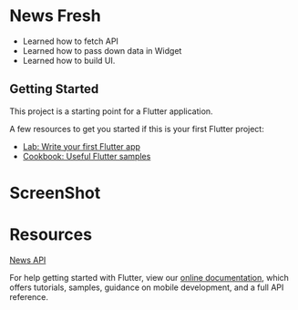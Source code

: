 # News Fresh

- Learned how to fetch API
- Learned how to pass down data in Widget
- Learned how to build UI.


## Getting Started

This project is a starting point for a Flutter application.

A few resources to get you started if this is your first Flutter project:

- [Lab: Write your first Flutter app](https://flutter.dev/docs/get-started/codelab)
- [Cookbook: Useful Flutter samples](https://flutter.dev/docs/cookbook)

# ScreenShot




# Resources

[News API](https://newsapi.org/)


For help getting started with Flutter, view our
[online documentation](https://flutter.dev/docs), which offers tutorials,
samples, guidance on mobile development, and a full API reference.

